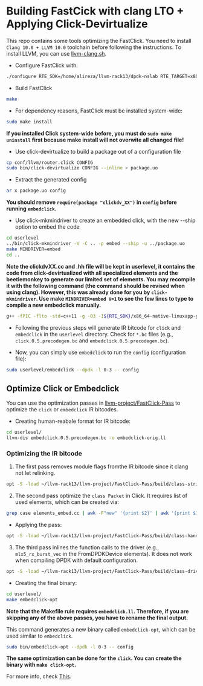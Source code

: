 # Building FastCick with clang LTO + Applying Click-Devirtualize

This repo contains some tools optimizing the FastClick. You need to install `Clang 10.0 + LLVM 10.0` toolchain before following the instructions. To install LLVM, you can use [llvm-clang.sh](https://bitbucket.org/nslab/llvm-project/src/master/llvm-clang.sh).

* Configure FastClick with:

```bash
./configure RTE_SDK=/home/alireza/llvm-rack13/dpdk-nslab RTE_TARGET=x86_64-native-linux-clangflto --enable-multithread --disable-linuxmodule --enable-intel-cpu --enable-user-multithread --verbose CC="clang -flto" CFLAGS="-std=gnu11 -O3" CXX="clang++ -flto" CXXFLAGS="-std=gnu++14 -O3" LDFLAGS="-flto -Wl,-plugin-opt=save-temps" RANLIB="/bin/true" READELF="llvm-readelf" AR="llvm-ar" --disable-dynamic-linking --enable-poll --enable-dpdk --disable-dpdk-pool --disable-dpdk-packet
```

* Build FastClick

```bash
make
```

* For dependency reasons, FastClick must be installed system-wide:

```bash
sudo make install
```
  
  **If you installed Click system-wide before, you must do `sudo make uninstall` first because make install will not overwite all changed file!**

* Use click-devirtualize to build a package out of a configuration file

```bash
cp conf/llvm/router.click CONFIG
sudo bin/click-devirtualize CONFIG --inline > package.uo
```

* Extract the generated config

```bash
ar x package.uo config
```

  **You should remove `require(package "clickdv_XX")` in `config` before running `embedclick`.**

* Use click-mkmindriver to create an embedded click, with the new --ship option to embed the code

```bash
cd userlevel
../bin/click-mkmindriver -V -C .. -p embed --ship -u ../package.uo
make MINDRIVER=embed
cd ..
```

  **Note the clickdvXX.cc and .hh file will be kept in userlevel, it contains the code from
  click-devirtualized with all specialized elements and the beetlemonkey to generate our
  limited set of elements. You may recompile it with the following command (the command should be revised when using clang). However, this was already done for you by `click-mkmindriver`. Use make `MINDRIVER=embed V=1` to see the few lines to type to compile a new embedclick manually.**

```bash
g++ -fPIC -flto -std=c++11 -g -O3 -I${RTE_SDK}/x86_64-native-linuxapp-gcc/include -include ${RTE_SDK}/x86_64-native-linuxapp-gcc/include/rte_config.h -Wno-pmf-conversions -faligned-new -c -o   clickdv_Q3Ysjsm0iWjr6UUA6pNNyd.u.o clickdv_Q3Ysjsm0iWjr6UUA6pNNyd.u.cc -fno-access-control
```

* Following the previous steps will generate IR bitcode for `click` and `embedclick` in the `userlevel` directory. Check for `*.bc` files (e.g., `click.0.5.precodegen.bc` and `embedclick.0.5.precodegen.bc`).

* Now, you can simply use `embedclick` to run the `config` (configuration file):

```bash
sudo userlevel/embedclick --dpdk -l 0-3 -- config
```

## Optimize Click or Embedclick

You can use the optimization passes in [llvm-project/FastClick-Pass](https://bitbucket.org/nslab/llvm-project/src/master/FastClick-Pass/) to optimize the `click` or `embedclick` IR bitcodes.

* Creating human-reabale format for IR bitcode:

```bash
cd userlevel/
llvm-dis embedclick.0.5.precodegen.bc -o embedclick-orig.ll
```

### Optimizing the IR bitcode

1. The first pass removes module flags fromthe IR bitcode since it clang not let relinking.

```bash
opt -S -load ~/llvm-rack13/llvm-project/FastClick-Pass/build/class-stripmoduleflags-pass/libClassStripModuleFlagsPass.so -strip-module-flags embedclick-orig.ll -o embedclick-tmp.ll
```

2. The second pass optimize the `class Packet` in Click. It requires list of used elements, which can be created via:

```bash
grep case elements_embed.cc | awk -F"new" '{print $2}' | awk '{print $1}' | awk -F";" '{print $1}' > elements_embed_router.list
```

* Applying the pass:

```bash
opt -S -load ~/llvm-rack13/llvm-project/FastClick-Pass/build/class-handpick-pass/libClassHandpickPass.so -handpick-packet-class embedclick-tmp.ll -element-list-filename elements_embed_router.list -o embedclick-opt.ll
```

3. The third pass inlines the function calls to the driver (e.g., `mlx5_rx_burst_vec` in the FromDPDKDevice elements). It does not work when compiling DPDK with default configuration.

```bash
opt -S -load ~/llvm-rack13/llvm-project/FastClick-Pass/build/class-driverinline-pass/libClassDriverInlinePass.so -inline-driver embedclick-opt.ll -o embedclick.ll
```

* Creating the final binary:

```bash
cd userlevel/
make embedclick-opt
```

 **Note that the Makefile rule requires `embedclick.ll`. Therefore, if you are skipping any of the above passes, you have to rename the final output.**

 This command generates a new binary called `embedclick-opt`, which can be used similar to `embedclick`.

```bash
sudo bin/embedclick-opt --dpdk -l 0-3 -- config
```

 **The same optimization can be done for the `click`. You can create the binary with `make click-opt`.**

 For more info, check [This](https://docs.google.com/document/d/1O7W9HL8LkKsdq_om_K9bjV7jC-M7c-qeB77CsJ3jA_E/edit?usp=sharing).
